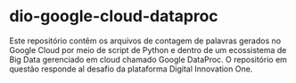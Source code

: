 # dio-google-cloud-dataproc
Este repositório contêm os arquivos de contagem de palavras gerados no Google Cloud por meio de script de Python e dentro de um ecossistema de Big Data gerenciado em cloud chamado Google DataProc. O repositório em questão responde al desafio da plataforma Digital Innovation One.
